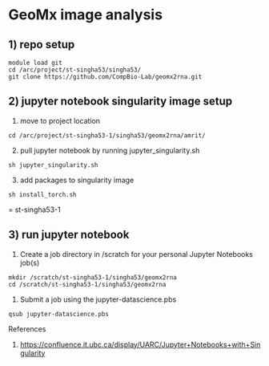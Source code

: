 # GeoMx image analysis

## 1) repo setup

```
module load git
cd /arc/project/st-singha53/singha53/
git clone https://github.com/CompBio-Lab/geomx2rna.git

```

## 2) jupyter notebook singularity image setup
1. move to project location
```
cd /arc/project/st-singha53-1/singha53/geomx2rna/amrit/
```

2. pull jupyter notebook by running jupyter_singularity.sh

```
sh jupyter_singularity.sh
```

3. add packages to singularity image

```
sh install_torch.sh
```

<st-alloc-1> = st-singha53-1

  
## 3) run jupyter notebook

1. Create a job directory in /scratch for your personal Jupyter Notebooks job(s)
  
```
mkdir /scratch/st-singha53-1/singha53/geomx2rna
cd /scratch/st-singha53-1/singha53/geomx2rna
```

1. Submit a job using the jupyter-datascience.pbs
```
qsub jupyter-datascience.pbs
```
 

References
1. https://confluence.it.ubc.ca/display/UARC/Jupyter+Notebooks+with+Singularity
